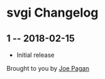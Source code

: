 # svgi Changelog

## 1 -- 2018-02-15

* Initial release

Brought to you by [Joe Pagan](www.joe-pagan.com)
